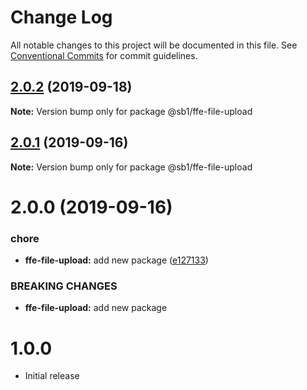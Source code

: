# Change Log

All notable changes to this project will be documented in this file.
See [Conventional Commits](https://conventionalcommits.org) for commit guidelines.

## [2.0.2](https://github.com/SpareBank1/designsystem/compare/@sb1/ffe-file-upload@2.0.1...@sb1/ffe-file-upload@2.0.2) (2019-09-18)

**Note:** Version bump only for package @sb1/ffe-file-upload

## [2.0.1](https://github.com/SpareBank1/designsystem/compare/@sb1/ffe-file-upload@2.0.0...@sb1/ffe-file-upload@2.0.1) (2019-09-16)

**Note:** Version bump only for package @sb1/ffe-file-upload

# 2.0.0 (2019-09-16)

### chore

-   **ffe-file-upload:** add new package ([e127133](https://github.com/SpareBank1/designsystem/commit/e127133))

### BREAKING CHANGES

-   **ffe-file-upload:** add new package

# 1.0.0

-   Initial release
